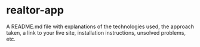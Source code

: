 # realtor-app

A README.md file with explanations of the technologies used, the approach taken, a link to your live site, installation instructions, unsolved problems, etc.